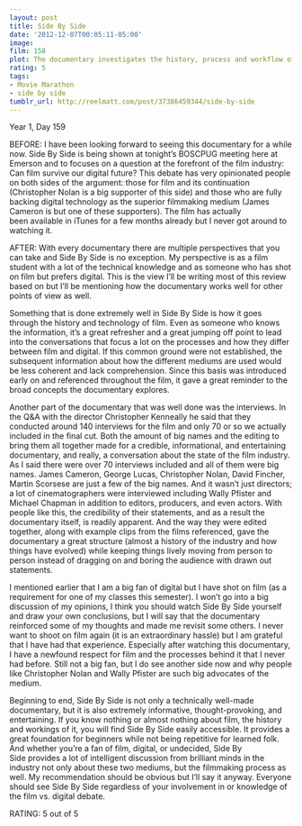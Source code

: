 ```yaml
---
layout: post
title: Side By Side
date: '2012-12-07T00:05:11-05:00'
image: 
film: 158
plot: The documentary investigates the history, process and workflow of both digital and photochemical film creation.
rating: 5
tags:
- Movie Marathon
- side by side
tumblr_url: http://reelmatt.com/post/37386459344/side-by-side
---
```


Year 1, Day 159

BEFORE: I have been looking forward to seeing this documentary for a while now. Side By Side is being shown at tonight’s BOSCPUG meeting here at Emerson and to focuses on a question at the forefront of the film industry: Can film survive our digital future? This debate has very opinionated people on both sides of the argument: those for film and its continuation (Christopher Nolan is a big supporter of this side) and those who are fully backing digital technology as the superior filmmaking medium (James Cameron is but one of these supporters). The film has actually been available in iTunes for a few months already but I never got around to watching it.

AFTER: With every documentary there are multiple perspectives that you can take and Side By Side is no exception. My perspective is as a film student with a lot of the technical knowledge and as someone who has shot on film but prefers digital. This is the view I’ll be writing most of this review based on but I’ll be mentioning how the documentary works well for other points of view as well.

Something that is done extremely well in Side By Side is how it goes through the history and technology of film. Even as someone who knows the information, it’s a great refresher and a great jumping off point to lead into the conversations that focus a lot on the processes and how they differ between film and digital. If this common ground were not established, the subsequent information about how the different mediums are used would be less coherent and lack comprehension. Since this basis was introduced early on and referenced throughout the film, it gave a great reminder to the broad concepts the documentary explores.

Another part of the documentary that was well done was the interviews. In the Q&A with the director Christopher Kenneally he said that they conducted around 140 interviews for the film and only 70 or so we actually included in the final cut. Both the amount of big names and the editing to bring them all together made for a credible, informational, and entertaining documentary, and really, a conversation about the state of the film industry. As I said there were over 70 interviews included and all of them were big names. James Cameron, George Lucas, Christopher Nolan, David Fincher, Martin Scorsese are just a few of the big names. And it wasn’t just directors; a lot of cinematographers were interviewed including Wally Pfister and Michael Chapman in addition to editors, producers, and even actors. With people like this, the credibility of their statements, and as a result the documentary itself, is readily apparent. And the way they were edited together, along with example clips from the films referenced, gave the documentary a great structure (almost a history of the industry and how things have evolved) while keeping things lively moving from person to person instead of dragging on and boring the audience with drawn out statements.

I mentioned earlier that I am a big fan of digital but I have shot on film (as a requirement for one of my classes this semester). I won’t go into a big discussion of my opinions, I think you should watch Side By Side yourself and draw your own conclusions, but I will say that the documentary reinforced some of my thoughts and made me revisit some others. I never want to shoot on film again (it is an extraordinary hassle) but I am grateful that I have had that experience. Especially after watching this documentary, I have a newfound respect for film and the processes behind it that I never had before. Still not a big fan, but I do see another side now and why people like Christopher Nolan and Wally Pfister are such big advocates of the medium.

Beginning to end, Side By Side is not only a technically well-made documentary, but it is also extremely informative, thought-provoking, and entertaining. If you know nothing or almost nothing about film, the history and workings of it, you will find Side By Side easily accessible. It provides a great foundation for beginners while not being repetitive for learned folk. And whether you’re a fan of film, digital, or undecided, Side By Side provides a lot of intelligent discussion from brilliant minds in the industry not only about these two mediums, but the filmmaking process as well. My recommendation should be obvious but I’ll say it anyway. Everyone should see Side By Side regardless of your involvement in or knowledge of the film vs. digital debate.

RATING: 5 out of 5
